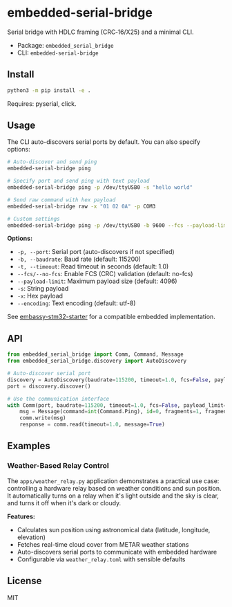 # embedded-serial-bridge

Serial bridge with HDLC framing (CRC‑16/X25) and a minimal CLI.

- Package: `embedded_serial_bridge`
- CLI: `embedded-serial-bridge`

## Install

```bash
python3 -m pip install -e .
```

Requires: pyserial, click.

## Usage

The CLI auto-discovers serial ports by default. You can also specify options:

```bash
# Auto-discover and send ping
embedded-serial-bridge ping

# Specify port and send ping with text payload
embedded-serial-bridge ping -p /dev/ttyUSB0 -s "hello world"

# Send raw command with hex payload
embedded-serial-bridge raw -x "01 02 0A" -p COM3

# Custom settings
embedded-serial-bridge ping -p /dev/ttyUSB0 -b 9600 --fcs --payload-limit 128
```

**Options:**
- `-p, --port`: Serial port (auto-discovers if not specified)
- `-b, --baudrate`: Baud rate (default: 115200)
- `-t, --timeout`: Read timeout in seconds (default: 1.0)
- `--fcs/--no-fcs`: Enable FCS (CRC) validation (default: no-fcs)
- `--payload-limit`: Maximum payload size (default: 4096)
- `-s`: String payload
- `-x`: Hex payload
- `--encoding`: Text encoding (default: utf-8)

See [embassy-stm32-starter](https://github.com/justinlhudson/embassy-stm32-starter) for a compatible embedded implementation.

## API

```python
from embedded_serial_bridge import Comm, Command, Message
from embedded_serial_bridge.discovery import AutoDiscovery

# Auto-discover serial port
discovery = AutoDiscovery(baudrate=115200, timeout=1.0, fcs=False, payload_limit=4096)
port = discovery.discover()

# Use the communication interface
with Comm(port, baudrate=115200, timeout=1.0, fcs=False, payload_limit=4096) as comm:
    msg = Message(command=int(Command.Ping), id=0, fragments=1, fragment=0, length=0, payload=b"")
    comm.write(msg)
    response = comm.read(timeout=1.0, message=True)
```

## Examples

### Weather-Based Relay Control

The `apps/weather_relay.py` application demonstrates a practical use case: controlling a hardware relay based on weather conditions and sun position. It automatically turns on a relay when it's light outside and the sky is clear, and turns it off when it's dark or cloudy.

**Features:**
- Calculates sun position using astronomical data (latitude, longitude, elevation)
- Fetches real-time cloud cover from METAR weather stations
- Auto-discovers serial ports to communicate with embedded hardware
- Configurable via `weather_relay.toml` with sensible defaults

## License

MIT
